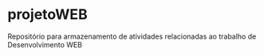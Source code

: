 # projetoWEB
Repositório para armazenamento de atividades relacionadas ao trabalho de Desenvolvimento WEB
